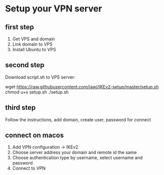 # Setup your VPN server

## first step
1. Get VPS and domain
2. Link domain to VPS
3. Install Ubuntu to VPS
## second step
Download script.sh to VPS server:

  wget https://raw.githubusercontent.com/jawj/IKEv2-setup/master/setup.sh
  chmod u+x setup.sh
  ./setup.sh

## third step
Follow the instructions, add domain, create user, password for connect

## connect on macos
1. Add VPN configuration -> IKEv2
2. Choose server address your domain and remote id the same
3. Choose authentication type by username, select username and password
4. Connect to VPN
